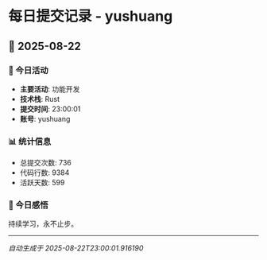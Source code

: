 # 每日提交记录 - yushuang

## 📅 2025-08-22

### 🎯 今日活动
- **主要活动**: 功能开发
- **技术栈**: Rust
- **提交时间**: 23:00:01
- **账号**: yushuang

### 📊 统计信息
- 总提交次数: 736
- 代码行数: 9384
- 活跃天数: 599

### 💭 今日感悟
持续学习，永不止步。

---
*自动生成于 2025-08-22T23:00:01.916190*
